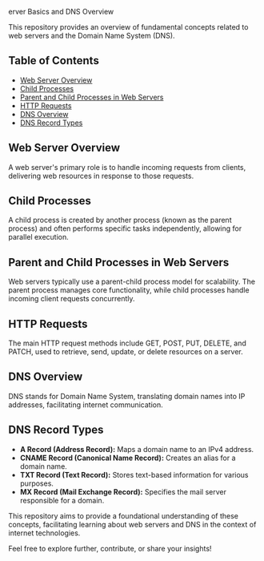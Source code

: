 erver Basics and DNS Overview

This repository provides an overview of fundamental concepts related to web servers and the Domain Name System (DNS).

## Table of Contents

- [Web Server Overview](#web-server-overview)
- [Child Processes](#child-processes)
- [Parent and Child Processes in Web Servers](#parent-and-child-processes-in-web-servers)
- [HTTP Requests](#http-requests)
- [DNS Overview](#dns-overview)
- [DNS Record Types](#dns-record-types)

## Web Server Overview

A web server's primary role is to handle incoming requests from clients, delivering web resources in response to those requests.

## Child Processes

A child process is created by another process (known as the parent process) and often performs specific tasks independently, allowing for parallel execution.

## Parent and Child Processes in Web Servers

Web servers typically use a parent-child process model for scalability. The parent process manages core functionality, while child processes handle incoming client requests concurrently.

## HTTP Requests

The main HTTP request methods include GET, POST, PUT, DELETE, and PATCH, used to retrieve, send, update, or delete resources on a server.

## DNS Overview

DNS stands for Domain Name System, translating domain names into IP addresses, facilitating internet communication.

## DNS Record Types

- **A Record (Address Record):** Maps a domain name to an IPv4 address.
- **CNAME Record (Canonical Name Record):** Creates an alias for a domain name.
- **TXT Record (Text Record):** Stores text-based information for various purposes.
- **MX Record (Mail Exchange Record):** Specifies the mail server responsible for a domain.

This repository aims to provide a foundational understanding of these concepts, facilitating learning about web servers and DNS in the context of internet technologies.

Feel free to explore further, contribute, or share your insights!
